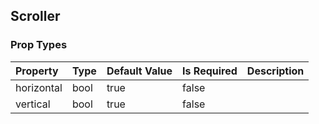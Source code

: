 ## Scroller 



### Prop Types
Property | Type | Default Value | Is Required | Description
:--- | :--- | :--- | :--- | :---
horizontal|bool|true|false|&ensp;
vertical|bool|true|false|&ensp;